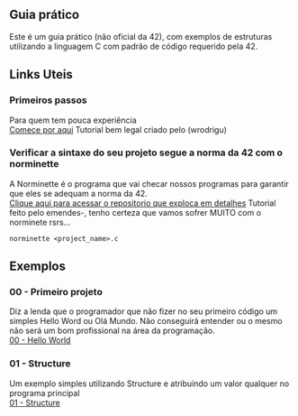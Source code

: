 ## Guia prático

Este é um guia prático (não oficial da 42), com exemplos de estruturas utilizando a linguagem C com padrão de código requerido pela 42.

## Links Uteis

### Primeiros passos 
Para quem tem pouca experiência  
[Comece por aqui](https://www.notion.so/Ambiente-de-desenvolvimento-c79af00323be4a5f9a84f6b6f544059c)
Tutorial bem legal criado pelo (wrodrigu)

### Verificar a sintaxe do seu projeto segue a norma da 42 com o norminette
A Norminette é o programa que vai checar nossos programas para garantir que eles se adequam a norma da 42.  
[Clique aqui para acessar o repositorio que exploca em detalhes](https://github.com/eduardomosko/norminette-tutorial)
Tutorial feito pelo emendes-, tenho certeza que vamos sofrer MUITO com o norminete rsrs...

```
norminette <project_name>.c
```

## Exemplos

### 00 - Primeiro projeto

Diz a lenda que o programador que não fizer no seu primeiro código um simples Hello Word ou Olá Mundo. Não conseguirá entender ou o mesmo não será um bom profissional na área da programação.  
[00 - Hello World](https://github.com/massaaki/guida-de-sobrevivencia-42/tree/main/00-first_program)

### 01 - Structure

Um exemplo simples utilizando Structure e atribuindo um valor qualquer no programa principal  
[01 - Structure](https://github.com/massaaki/guida-de-sobrevivencia-42/tree/main/01-structures)

